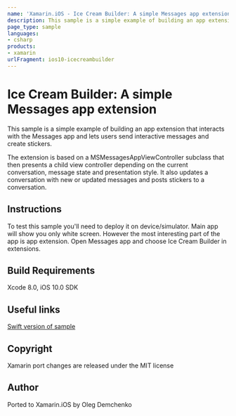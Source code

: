 ```yaml
---
name: 'Xamarin.iOS - Ice Cream Builder: A simple Messages app extension'
description: This sample is a simple example of building an app extension that interacts with the Messages app and lets users send interactive messages and...
page_type: sample
languages:
- csharp
products:
- xamarin
urlFragment: ios10-icecreambuilder
---
```

# Ice Cream Builder: A simple Messages app extension

This sample is a simple example of building an app extension that interacts with the Messages app and lets users send interactive messages and create stickers.

The extension is based on a MSMessagesAppViewController subclass that then presents a child view controller depending on the current conversation, message state and presentation style. It also updates a conversation with new or updated messages and posts stickers to a conversation.

## Instructions

To test this sample you'll need to deploy it on device/simulator. Main app will show you only white screen. However the most interesting part of the app is app extension. Open Messages app and choose Ice Cream Builder in extensions.

## Build Requirements

Xcode 8.0, iOS 10.0 SDK

## Useful links

[Swift version of sample](https://developer.apple.com/library/prerelease/content/samplecode/IceCreamBuilder/Introduction/Intro.html)

## Copyright

Xamarin port changes are released under the MIT license

## Author 

Ported to Xamarin.iOS by Oleg Demchenko
